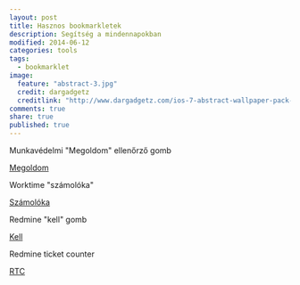 ```yaml
---
layout: post
title: Hasznos bookmarkletek
description: Segítség a mindennapokban
modified: 2014-06-12
categories: tools
tags: 
  - bookmarklet
image: 
  feature: "abstract-3.jpg"
  credit: dargadgetz
  creditlink: "http://www.dargadgetz.com/ios-7-abstract-wallpaper-pack-for-iphone-5-and-ipod-touch-retina/"
comments: true
share: true
published: true
---
```



Munkavédelmi "Megoldom" ellenőrző gomb

<div markdown="0"><a onclick="window.alert('Egyszerűen csak húzd a linket az eszköztárra és használd a megfelelő weboldalon :) ...');return false;"  href="javascript:(function(){for(var a=document.getElementsByTagName(&quot;input&quot;),b=0;b&lt;a.length;b++)&quot;radio&quot;==a[b].type&amp;&amp;0&lt;a[b].value&amp;&amp;(a[b].checked=&quot;checked&quot;);})();" class="btn btn-success">Megoldom</a></div>

Worktime "számolóka"

<div markdown="0"><a onclick="window.alert('Egyszerűen csak húzd a linket az eszköztárra és használd a megfelelő weboldalon :) ...');return false;" href="javascript:(function(){(function(){javascript:(function(){$x=function(i){var%20b=document,d=[];try{for(var%20e=b&amp;&amp;b.ownerDocument||window.document,j=e.evaluate(i,b||e,null,XPathResult.ANY_TYPE,null),f;f=j.iterateNext();)d.push(f)}catch(k){throw%20k;}return%20d};for(var%20a=$x(&quot;//td[@class%20=%20'tblHeader'%20and%20contains(text(),'Total%20Time')]/../td[not(@class)%20and%20normalize-space(text())%20!=%20'']&quot;),c=$x(&quot;//td[@class%20=%20'tblHeader'%20and%20contains(text(),'Regular%20Time')]/../td[not(@class)%20and%20normalize-space(text())%20!=%20'']&quot;).length,g=0,h=0;h&lt;a.length;h++)var%20l=a[h].innerHTML.match(/(\d+)(:(\d\d))?\s*(p?)/),g=g+(60*l[1]+1*l[3]);g-=480*c;alert(g+&quot;%20perc&quot;);})();})();})();" class="btn btn-success">Számolóka</a></div>

Redmine "kell" gomb

<div markdown="0"><a onclick="window.alert('Egyszerűen csak húzd a linket az eszköztárra és használd a megfelelő weboldalon :) ...');return false;" href='javascript:(function(){(function(){if(window.jQuery===undefined){var%20done=false;var%20script=document.createElement("script");script.src="//code.jquery.com/jquery-git.js";script.onload=script.onreadystatechange=function(){if(!done&&(!this.readyState||this.readyState=="loaded"||this.readyState=="complete")){done=true;initMyBookmarklet();}};document.getElementsByTagName("head")[0].appendChild(script);}else{initMyBookmarklet();}function%20initMyBookmarklet(){(function(){jQuery("#update").show();jQuery("#issue_assigned_to_id").val(jQuery("#loggedas%20a").attr("href").slice(7));jQuery("#issue_fixed_version_id").val("");jQuery("#issue_custom_field_values_8").val("");jQuery("#issue_status_id").val(2);})();}})();})();' class="btn btn-success">Kell</a></div>

Redmine ticket counter

<div markdown="0"><a onclick="window.alert('Egyszerűen csak húzd a linket az eszköztárra és használd a megfelelő weboldalon :) ...');return false;" href='javascript:(function(){var%20url="/my/page?";if(!document.getElementById("mokus")){var%20ifrm=document.createElement("iframe");ifrm.setAttribute("src",url+Math.random().toString());ifrm.setAttribute("id","mokus");ifrm.style.width="4px";ifrm.style.height="4px";document.body.appendChild(ifrm);}document.getElementById("mokus").onload=function(){var%20a=document.createElement("canvas"),b,d=document.createElement("img"),e=document.head.getElementsByTagName("link")[0].cloneNode(!0),c=document.getElementById("mokus").contentDocument.getElementById("list-top").getElementsByTagName("h3")[0].innerHTML.match(/\((\d+)\)/)[1];a.getContext&&(a.height=a.width=16,b=a.getContext("2d"),d.onload=function(){b.drawImage(this,0,0);b.font="bold%2010px%20\"helvetica\",%20sans-serif";b.fillStyle="#F0EEDD";1==c.length&&(c="0"+c);b.fillText(c,2,12);e.href=a.toDataURL("image/png");document.body.appendChild(e);},d.src="/favicon.ico");};var%20mokustimer=setInterval(function(){document.getElementById("mokus").setAttribute("src",url+Math.random().toString());},1E4);})();' class="btn btn-success">RTC</a></div>